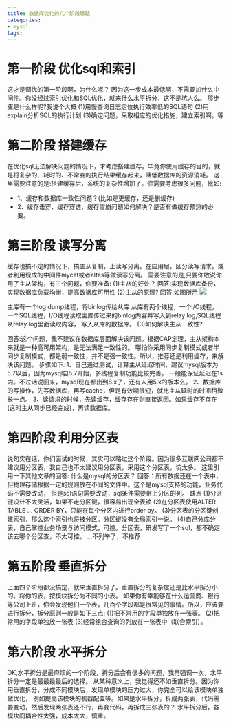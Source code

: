```yaml
---
title: 数据库优化的几个阶段思路
categories: 
- mysql
tags:
---
```



# 第一阶段 优化sql和索引
这才是调优的第一阶段啊，为什么呢？
因为这一步成本最低啊，不需要加什么中间件。你没经过索引优化和SQL优化，就来什么水平拆分，这不是坑人么。
那步骤是什么样呢?我说个大概
(1)用慢查询日志定位执行效率低的SQL语句
(2)用explain分析SQL的执行计划
(3)确定问题，采取相应的优化措施，建立索引啊，等


# 第二阶段 搭建缓存
在优化sql无法解决问题的情况下，才考虑搭建缓存。毕竟你使用缓存的目的，就是将复杂的、耗时的、不常变的执行结果缓存起来，降低数据库的资源消耗。
这里需要注意的是:搭建缓存后，系统的复杂性增加了。你需要考虑很多问题，比如:

- 1、缓存和数据库一致性问题？(比如是更缓存，还是删缓存)
- 2、缓存击穿、缓存穿透、缓存雪崩问题如何解决？是否有做缓存预热的必要。


# 第三阶段 读写分离
缓存也搞不定的情况下，搞主从复制，上读写分离。在应用层，区分读写请求。或者利用现成的中间件mycat或者altas等做读写分离。
需要注意的是,只要你敢说你用了主从架构，有三个问题，你要准备:
(1)主从的好处？
回答:实现数据库备份，实现数据库负载均衡，提高数据库可用性
(2)主从的原理?
回答:如图所示
![](/images/MySQL主从同步.png)

主库有一个log dump线程，将binlog传给从库
从库有两个线程，一个I/O线程，一个SQL线程，I/O线程读取主库传过来的binlog内容并写入到relay log,SQL线程从relay log里面读取内容，
写入从库的数据库。
(3)如何解决主从一致性?

回答:这个问题，我不建议在数据库层面解决该问题。根据CAP定理，主从架构本来就是一种高可用架构，是无法满足一致性的。
哪怕你采用同步复制模式或者半同步复制模式，都是弱一致性，并不是强一致性。所以，推荐还是利用缓存，来解决该问题。
步骤如下:
1、自己通过测试，计算主从延迟时间，建议mysql版本为5.7以后，因为mysql自5.7开始，多线程复制功能比较完善，
一般能保证延迟在1s内。不过话说回来，mysql现在都出到8.x了，还有人用5.x的版本么。
2、数据库的写操作，先写数据库，再写cache，但是有效期很短，就比主从延时的时间稍微长一点。
3、读请求的时候，先读缓存，缓存存在则直接返回。如果缓存不存在(这时主从同步已经完成)，再读数据库。

# 第四阶段 利用分区表
说句实在话，你们面试的时候，其实可以略过这个阶段。因为很多互联网公司都不建议用分区表，我自己也不太建议用分区表，采用这个分区表，坑太多。
这里引用一下其他文章的回答:
什么是mysql的分区表？
回答：所有数据还在一个表中，但物理存储根据一定的规则放在不同的文件中。这个是mysql支持的功能，业务代码不需要改动，
但是sql语句需要改动，sql条件需要带上分区的列。
缺点
(1)分区键设计不太灵活，如果不走分区键，很容易出现全表锁
(2)在分区表使用ALTER TABLE … ORDER BY，只能在每个分区内进行order by。
(3)分区表的分区键创建索引，那么这个索引也将被分区。分区键没有全局索引一说。
(4)自己分库分表，自己掌控业务场景与访问模式，可控。分区表，研发写了一个sql，都不确定该去哪个分区查，不太可控。
…不列举了，不推荐

# 第五阶段 垂直拆分
上面四个阶段都没搞定，就来垂直拆分了。垂直拆分的复杂度还是比水平拆分小的。将你的表，按模块拆分为不同的小表。
如果你有幸能够在什么运营商、银行等公司上班，你会发现他们一个表，几百个字段都是很常见的事情。所以，应该要进行拆分，拆分原则一般是如下三点:
(1)把不常用的字段单独放在一张表。
(2)把常用的字段单独放一张表
(3)经常组合查询的列放在一张表中（联合索引）。

# 第六阶段 水平拆分
OK,水平拆分是最麻烦的一个阶段，拆分后会有很多的问题，我再强调一次，水平拆分一定是最最最最后的选择。
从某种意义上，我觉得还不如垂直拆分。因为你用垂直拆分，分成不同模块后，发现单模块的压力过大，你完全可以给该模块单独做优化，
例如提高该模块的机器配置等。如果是水平拆分，拆成两张表，代码需要变动，然后发现两张表还不行，再变代码，再拆成三张表的？
水平拆分后，各模块间耦合性太强，成本太大，慎重。






